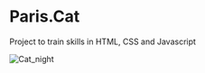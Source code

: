# Paris.Cat
 Project to train skills in HTML, CSS and Javascript

![Cat_night](https://user-images.githubusercontent.com/64597723/84580155-c5a21200-adaa-11ea-9635-9793d928d25d.PNG)


